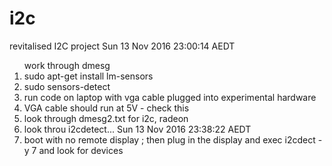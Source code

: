 # i2c
revitalised I2C project 
Sun 13 Nov 2016 23:00:14 AEDT
<ol> 
work through dmesg
</li><li>sudo apt-get install lm-sensors
</li><li>sudo sensors-detect 
</li><li>run code on laptop with vga cable plugged into experimental hardware
</li><li>VGA cable should run at 5V - check this
</li><li>look through dmesg2.txt for i2c, radeon
</li><li>look throu	i2cdetect...  Sun 13 Nov 2016 23:38:22 AEDT 
</li><li>boot with no remote display ; then plug in the display and exec i2cdect  -y 7 and look for devices
</li>
</ol>


